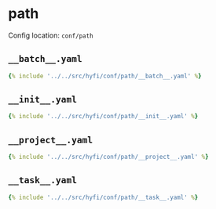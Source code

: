 # path

Config location: `conf/path`

## `__batch__.yaml`

```yaml
{% include '../../src/hyfi/conf/path/__batch__.yaml' %}
```

## `__init__.yaml`

```yaml
{% include '../../src/hyfi/conf/path/__init__.yaml' %}
```

## `__project__.yaml`

```yaml
{% include '../../src/hyfi/conf/path/__project__.yaml' %}
```

## `__task__.yaml`

```yaml
{% include '../../src/hyfi/conf/path/__task__.yaml' %}
```

